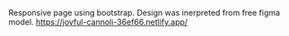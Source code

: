 Responsive page using bootstrap. Design was inerpreted from free figma model. https://joyful-cannoli-36ef66.netlify.app/
